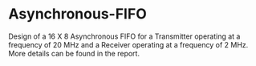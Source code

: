 # Asynchronous-FIFO

Design of a 16 X 8 Asynchronous FIFO for a Transmitter operating at a frequency of 20 MHz and a Receiver operating at a frequency of 2 MHz. More details can be found in the report.
